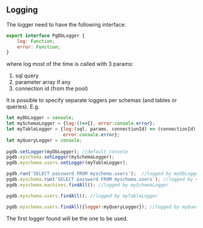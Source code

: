 ## Logging

The logger need to have the following interface:

``` js 
export interface PgDbLogger {
    log: Function;
    error: Function;
}
```

where log most of the time is called with 3 params:
1. sql query
2. parameter array if any
3. connection id (from the pool)

It is possible to specify separate loggers per schemas (and tables or queries). E.g.
```js
let myDbLogger = console;
let mySchemaLogger = {log:()=>{}, error:console.error};
let myTableLogger = {log:(sql, params, connectionId) => (connectionId) ? console.log('[',connectionId,']', sql,' < ',params) : console.log(sql), 
                     error:console.error};
let myQueryLogger = console;
                     
pgdb.setLogger(myDbLogger); //default console
pgdb.myschema.setLogger(mySchemaLogger);
pgdb.myschema.users.setLogger(myTableLogger); 

pgdb.run('SELECT password FROM myschema.users');  //logged by myDbLogger
pgdb.myschema.run('SELECT password FROM myschema.users'); //logged by mySchemaLogger
pgdb.myschema.machines.findAll(); //logged by mySchemaLogger

pgdb.myschema.users.findAll(); //logged by myTableLogger

pgdb.myschema.users.findAll({logger:myQueryLogger}); //logged by myQueryLogger
```
The first logger found will be the one to be used.



